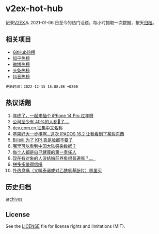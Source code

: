 # v2ex-hot-hub

 记录[V2EX](https://www.v2ex.com/)从 2021-01-06 日至今的热门话题。每小时抓取一次数据，按天[归档](archives)。
 
 ## 相关项目

- [GitHub热榜](https://github.com/lonnyzhang423/github-hot-hub)
- [知乎热榜](https://github.com/lonnyzhang423/zhihu-hot-hub)
- [微博热榜](https://github.com/lonnyzhang423/weibo-hot-hub)
- [头条热榜](https://github.com/lonnyzhang423/toutiao-hot-hub)
- [抖音热榜](https://github.com/lonnyzhang423/douyin-hot-hub)


 `更新时间：2022-12-15 18:08:08 +0800`

## 热议话题

1. [年终了，一起来抽个 iPhone 14 Pro 过年呀](https://www.v2ex.com/t/902614)
1. [公司至少有 40%的人都🐑了....](https://www.v2ex.com/t/902615)
1. [dev.com.cn 征集中文名称](https://www.v2ex.com/t/902635)
1. [苹果好大一步棋啊...这次 IPADOS 16.2 让我看到了某些东西](https://www.v2ex.com/t/902617)
1. [Bilibili 为了 KPI 真是脸都不要了](https://www.v2ex.com/t/902545)
1. [哪里可以看到中国大陆感染数据？](https://www.v2ex.com/t/902634)
1. [每个人都是自己健康的第一责任人](https://www.v2ex.com/t/902715)
1. [现在有对象的人没结婚前养鱼很普遍嘛？。。](https://www.v2ex.com/t/902553)
1. [拼多多值得信吗](https://www.v2ex.com/t/902611)
1. [扑热息痛（又叫泰诺或对乙酰氨基酚片）哪里买](https://www.v2ex.com/t/902647)

## 历史归档

[archives](archives)

## License

See the [LICENSE](LICENSE) file for license rights and limitations (MIT).
